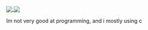 <a href="">
  <img align="center" src="https://github-readme-stats.vercel.app/api?username=firelabs-io&theme=github_dark&hide=contribs&show_icons=true" />
</a>
<a href="">
  <img align="center" src="https://github-readme-stats.vercel.app/api/top-langs/?username=firelabs-io&theme=github_dark&layout=compact" />
</a>

Im not very good at programming, and i mostly using c
